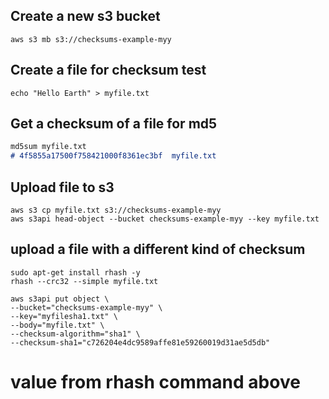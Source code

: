 ## Create a new s3 bucket

```commandline
aws s3 mb s3://checksums-example-myy
```

## Create a file for checksum test

```commandline
echo "Hello Earth" > myfile.txt
```

## Get a checksum of a file for md5

```md
md5sum myfile.txt
# 4f5855a17500f758421000f8361ec3bf  myfile.txt
```

## Upload file to s3
```
aws s3 cp myfile.txt s3://checksums-example-myy
aws s3api head-object --bucket checksums-example-myy --key myfile.txt
```
## upload a file with a different kind of checksum

```shell
sudo apt-get install rhash -y
rhash --crc32 --simple myfile.txt
```

```shell
aws s3api put object \
--bucket="checksums-example-myy" \
--key="myfilesha1.txt" \
--body="myfile.txt" \
--checksum-algorithm="sha1" \
--checksum-sha1="c726204e4dc9589affe81e59260019d31ae5d5db" 
```

# value from rhash command above